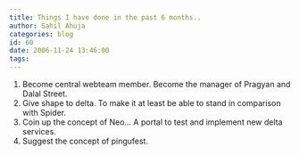 ```yaml
---
title: Things I have done in the past 6 months..
author: Sahil Ahuja
categories: blog
id: 60
date: 2006-11-24 13:46:00
tags:
---
```


1.  Become central webteam member. Become the manager of Pragyan and Dalal Street.
2.  Give shape to delta. To make it at least be able to stand in comparison with Spider.
3.  Coin up the concept of Neo... A portal to test and implement new delta services.
4.  Suggest the concept of pingufest.